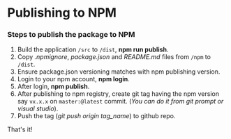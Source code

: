 # Publishing to NPM

### Steps to publish the package to NPM

1. Build the application `/src` to `/dist`, **npm run publish**.
2. Copy *.npmignore*, *package.json* and *README.md* files from `/npm` to `/dist`.
3. Ensure package.json versioning matches with npm publishing version.
4. Login to your npm account, **npm login**.
5. After login, **npm publish**.
6. After publishing to npm registry, create git tag having the npm version say `vx.x.x` on `master:@latest` commit.
(*You can do it from git prompt or visual studio*).
7. Push the tag (*git push origin tag_name*) to github repo.

That's it!
